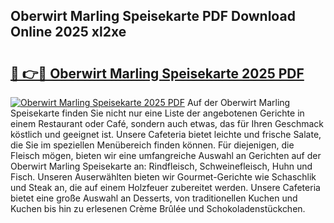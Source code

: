 ## Oberwirt Marling Speisekarte PDF Download Online 2025 xl2xe

# <h2><a href="http://gc94l89.nevu.top/?p=Oberwirt+Marling+Speisekarte">🔗 👉🔴 Oberwirt Marling Speisekarte 2025 PDF</a></h2>

[![Oberwirt Marling Speisekarte 2025 PDF](https://i.imgur.com/dBaPXMq.png)](http://gc94l89.nevu.top/?p=Oberwirt+Marling+Speisekarte)
Auf der Oberwirt Marling Speisekarte finden Sie nicht nur eine Liste der angebotenen Gerichte in einem Restaurant oder Café, sondern auch etwas, das für Ihren Geschmack köstlich und geeignet ist. Unsere Cafeteria bietet leichte und frische Salate, die Sie im speziellen Menübereich finden können. Für diejenigen, die Fleisch mögen, bieten wir eine umfangreiche Auswahl an Gerichten auf der Oberwirt Marling Speisekarte an: Rindfleisch, Schweinefleisch, Huhn und Fisch. Unseren Auserwählten bieten wir Gourmet-Gerichte wie Schaschlik und Steak an, die auf einem Holzfeuer zubereitet werden. Unsere Cafeteria bietet eine große Auswahl an Desserts, von traditionellen Kuchen und Kuchen bis hin zu erlesenen Crème Brûlée und Schokoladenstückchen.
